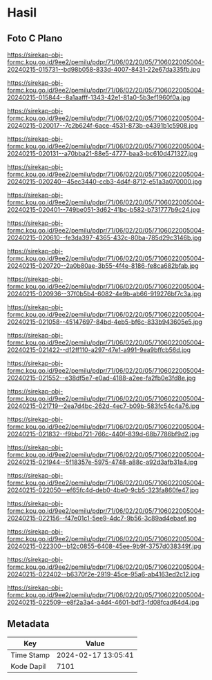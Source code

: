 # Hasil

## Foto C Plano

https://sirekap-obj-formc.kpu.go.id/9ee2/pemilu/pdpr/71/06/02/20/05/7106022005004-20240215-015731--bd98b058-833d-4007-8431-22e67da335fb.jpg

https://sirekap-obj-formc.kpu.go.id/9ee2/pemilu/pdpr/71/06/02/20/05/7106022005004-20240215-015844--8a1aafff-1343-42e1-81a0-5b3ef1960f0a.jpg

https://sirekap-obj-formc.kpu.go.id/9ee2/pemilu/pdpr/71/06/02/20/05/7106022005004-20240215-020017--7c2b624f-6ace-4531-873b-e4391b1c5908.jpg

https://sirekap-obj-formc.kpu.go.id/9ee2/pemilu/pdpr/71/06/02/20/05/7106022005004-20240215-020131--a70bba21-88e5-4777-baa3-bc610d471327.jpg

https://sirekap-obj-formc.kpu.go.id/9ee2/pemilu/pdpr/71/06/02/20/05/7106022005004-20240215-020240--45ec3440-ccb3-4d4f-8712-e51a3a070000.jpg

https://sirekap-obj-formc.kpu.go.id/9ee2/pemilu/pdpr/71/06/02/20/05/7106022005004-20240215-020401--749be051-3d62-41bc-b582-b731777b9c24.jpg

https://sirekap-obj-formc.kpu.go.id/9ee2/pemilu/pdpr/71/06/02/20/05/7106022005004-20240215-020610--fe3da397-4365-432c-80ba-785d29c3146b.jpg

https://sirekap-obj-formc.kpu.go.id/9ee2/pemilu/pdpr/71/06/02/20/05/7106022005004-20240215-020720--2a0b80ae-3b55-4f4e-8186-fe8ca682bfab.jpg

https://sirekap-obj-formc.kpu.go.id/9ee2/pemilu/pdpr/71/06/02/20/05/7106022005004-20240215-020936--37f0b5b4-6082-4e9b-ab66-919276bf7c3a.jpg

https://sirekap-obj-formc.kpu.go.id/9ee2/pemilu/pdpr/71/06/02/20/05/7106022005004-20240215-021058--45147697-84bd-4eb5-bf6c-833b943605e5.jpg

https://sirekap-obj-formc.kpu.go.id/9ee2/pemilu/pdpr/71/06/02/20/05/7106022005004-20240215-021422--d12ff110-a297-47e1-a991-9ea9bffcb56d.jpg

https://sirekap-obj-formc.kpu.go.id/9ee2/pemilu/pdpr/71/06/02/20/05/7106022005004-20240215-021552--e38df5e7-e0ad-4188-a2ee-fa2fb0e3fd8e.jpg

https://sirekap-obj-formc.kpu.go.id/9ee2/pemilu/pdpr/71/06/02/20/05/7106022005004-20240215-021719--2ea7d4bc-262d-4ec7-b09b-583fc54c4a76.jpg

https://sirekap-obj-formc.kpu.go.id/9ee2/pemilu/pdpr/71/06/02/20/05/7106022005004-20240215-021832--f9bbd721-766c-440f-839d-68b7786bf9d2.jpg

https://sirekap-obj-formc.kpu.go.id/9ee2/pemilu/pdpr/71/06/02/20/05/7106022005004-20240215-021944--5f18357e-5975-4748-a88c-a92d3afb31a4.jpg

https://sirekap-obj-formc.kpu.go.id/9ee2/pemilu/pdpr/71/06/02/20/05/7106022005004-20240215-022050--ef65fc4d-deb0-4be0-9cb5-323fa860fe47.jpg

https://sirekap-obj-formc.kpu.go.id/9ee2/pemilu/pdpr/71/06/02/20/05/7106022005004-20240215-022156--f47e01c1-5ee9-4dc7-9b56-3c89ad4ebaef.jpg

https://sirekap-obj-formc.kpu.go.id/9ee2/pemilu/pdpr/71/06/02/20/05/7106022005004-20240215-022300--b12c0855-6408-45ee-9b9f-3757d038349f.jpg

https://sirekap-obj-formc.kpu.go.id/9ee2/pemilu/pdpr/71/06/02/20/05/7106022005004-20240215-022402--b6370f2e-2919-45ce-95a6-ab4163ed2c12.jpg

https://sirekap-obj-formc.kpu.go.id/9ee2/pemilu/pdpr/71/06/02/20/05/7106022005004-20240215-022509--e8f2a3a4-a4d4-4601-bdf3-fd08fcad64d4.jpg


## Metadata

| Key        | Value               |
| ---------- | ------------------- |
| Time Stamp | 2024-02-17 13:05:41 |
| Kode Dapil | 7101                |



